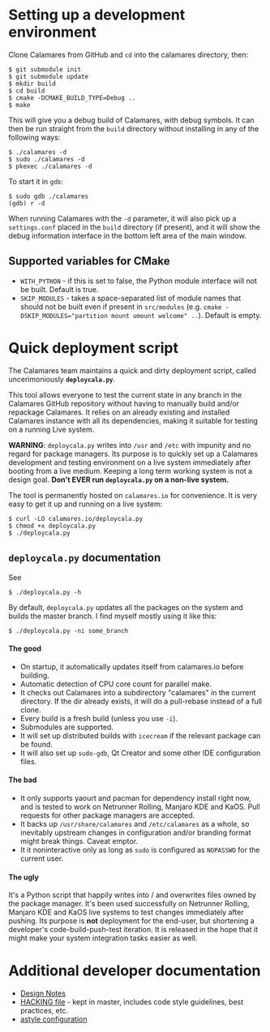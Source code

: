 # Setting up a development environment
Clone Calamares from GitHub and `cd` into the calamares directory, then:

```
$ git submodule init
$ git submodule update
$ mkdir build
$ cd build
$ cmake -DCMAKE_BUILD_TYPE=Debug ..
$ make
```

This will give you a debug build of Calamares, with debug symbols. It can then be run straight from the `build` directory without installing in any of the following ways:
```
$ ./calamares -d
$ sudo ./calamares -d
$ pkexec ./calamares -d
```
To start it in `gdb`:
```
$ sudo gdb ./calamares
(gdb) r -d
```
When running Calamares with the `-d` parameter, it will also pick up a `settings.conf` placed in the `build` directory (if present), and it will show the debug information interface in the bottom left area of the main window.

## Supported variables for CMake

* `WITH_PYTHON` - if this is set to false, the Python module interface will not be built. Default is true.
* `SKIP_MODULES` - takes a space-separated list of module names that should not be built even if present in `src/modules` (e.g. `cmake -DSKIP_MODULES="partition mount umount welcome" ..`). Default is empty.

# Quick deployment script

The Calamares team maintains a quick and dirty deployment script, called uncerimoniously **`deploycala.py`**.

This tool allows everyone to test the current state in any branch in the Calamares GitHub repository without having to manually build and/or repackage Calamares. It relies on an already existing and installed Calamares instance with all its dependencies, making it suitable for testing on a running Live system.

**WARNING**: `deploycala.py` writes into `/usr` and `/etc` with impunity and no regard for package managers. Its purpose is to quickly set up a Calamares development and testing environment on a live system immediately after booting from a live medium. Keeping a long term working system is not a design goal. **Don't EVER run `deploycala.py` on a non-live system.**

The tool is permanently hosted on ``calamares.io`` for convenience. It is very easy to get it up and running on a live system:
```
$ curl -LO calamares.io/deploycala.py
$ chmod +x deploycala.py
$ ./deploycala.py
```

## `deploycala.py` documentation

See
```
$ ./deploycala.py -h
```

By default, `deploycala.py` updates all the packages on the system and builds the master branch. I find myself mostly using it like this:
```
$ ./deploycala.py -ni some_branch
```

#### The good
* On startup, it automatically updates itself from calamares.io before building.
* Automatic detection of CPU core count for parallel make.
* It checks out Calamares into a subdirectory "calamares" in the current directory. If the dir already exists, it will do a pull-rebase instead of a full clone.
* Every build is a fresh build (unless you use `-i`).
* Submodules are supported.
* It will set up distributed builds with `icecream` if the relevant package can be found.
* It will also set up `sudo-gdb`, Qt Creator and some other IDE configuration files.

#### The bad
* It only supports yaourt and pacman for dependency install right now, and is tested to work on Netrunner Rolling, Manjaro KDE and KaOS. Pull requests for other package managers are accepted.
* It backs up `/usr/share/calamares` and `/etc/calamares` as a whole, so inevitably upstream changes in configuration and/or branding format might break things. Caveat emptor.
* It it noninteractive only as long as `sudo` is configured as `NOPASSWD` for the current user.

#### The ugly
It's a Python script that happily writes into / and overwrites files owned by the package manager. It's been used successfully on Netrunner Rolling, Manjaro KDE and KaOS live systems to test changes immediately after pushing. Its purpose is **not** deployment for the end-user, but shortening a developer's code-build-push-test iteration. 
It is released in the hope that it might make your system integration tasks easier as well.

# Additional developer documentation

* [Design Notes](Design-Notes)
* [HACKING file](https://github.com/calamares/calamares/blob/master/HACKING.md) - kept in master, includes code style guidelines, best practices, etc.
* [astyle configuration](https://github.com/calamares/calamares/tree/master/hacking)

